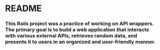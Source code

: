 # README

### This Rails project was a practice of working on API wrappers. The primary goal is to build a web application that interacts with various external APIs, retrieves random data, and presents it to users in an organized and user-friendly manner.
